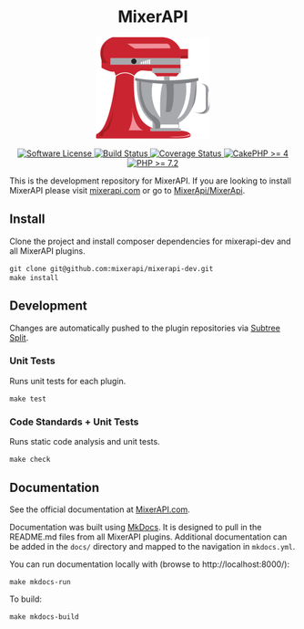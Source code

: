 <h1 align="center">
  MixerAPI
</h1>
<p align="center">
  <a href="http://mixerapi.com/">
    <img alt="MixerAPI" src="assets/mixer-api-200x-178x.png" />
  </a>
</p>

<p align="center">
    <a href="LICENSE.txt" target="_blank">
        <img alt="Software License" src="https://img.shields.io/badge/license-MIT-brightgreen.svg?style=flat-square">
    </a>
    <a href="https://github.com/mixerapi/mixerapi-dev/actions?query=workflow%3ABuild" target="_blank">
        <img alt="Build Status" src="https://github.com/mixerapi/mixerapi-dev/workflows/Build/badge.svg?branch=master">
    </a>
    <a href="https://coveralls.io/github/mixerapi/mixerapi?branch=master" target="_blank">
        <img alt="Coverage Status" src="https://coveralls.io/repos/github/mixerapi/mixerapi/badge.svg?branch=master">
    </a>
    <a href="https://book.cakephp.org/4/en/index.html">
        <img alt="CakePHP >= 4" src="https://img.shields.io/badge/cakephp-%3E%3D%204.0-red?logo=cakephp">
    </a>
    <a href="https://php.net/" target="_blank">
        <img alt="PHP >= 7.2" src="https://img.shields.io/badge/php-%3E%3D%207.2-8892BF.svg?logo=php">
    </a>
</p>

This is the development repository for MixerAPI. If you are looking to install MixerAPI please visit
[mixerapi.com](https://mixerapi.com/) or go to [MixerApi/MixerApi](https://github.com/mixerapi/mixerapi).

## Install

Clone the project and install composer dependencies for mixerapi-dev and all MixerAPI plugins.

```console
git clone git@github.com:mixerapi/mixerapi-dev.git
make install
```

## Development

Changes are automatically pushed to the plugin repositories via [Subtree Split](https://www.subtreesplit.com/).

### Unit Tests

Runs unit tests for each plugin.

```console
make test
```

### Code Standards + Unit Tests

Runs static code analysis and unit tests.

```console
make check
```

## Documentation

See the official documentation at [MixerAPI.com](https://mixerapi.com).

Documentation was built using [MkDocs](https://squidfunk.github.io/mkdocs-material/). It is designed to pull in the
README.md files from all MixerAPI plugins. Additional documentation can be added in the `docs/` directory and mapped
to the navigation in `mkdocs.yml`.

You can run documentation locally with (browse to http://localhost:8000/):

```console
make mkdocs-run
```

To build:

```console
make mkdocs-build
```
